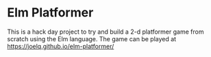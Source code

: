 # Elm Platformer

This is a hack day project to try and build a 2-d platformer game from scratch
using the Elm language. The game can be played at
https://joelq.github.io/elm-platformer/
